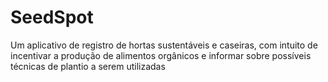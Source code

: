 # SeedSpot
Um aplicativo de registro de hortas sustentáveis e caseiras, com intuito de incentivar a produção de alimentos orgânicos e informar sobre possíveis técnicas de plantio a serem utilizadas
